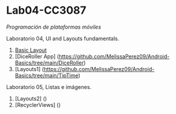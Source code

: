 # Lab04-CC3087
_Programación de plataformas móviles_

Laboratorio 04, UI and Layouts fundamentals.
  1. [Basic Layout](https://github.com/MelissaPerez09/Android-Basics/tree/main/HappyBirthday)
  2. [DiceRoller App] (https://github.com/MelissaPerez09/Android-Basics/tree/main/DiceRoller)
  3. [Layouts1] (https://github.com/MelissaPerez09/Android-Basics/tree/main/TipTime)

Laboratorio 05, Listas e imágenes.
  1. [Layouts2] ()
  2. [RecyclerViews] ()
